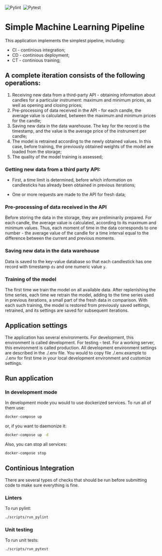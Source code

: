 ![Pylint](https://github.com/bsa7/SimpleMLPipeline/actions/workflows/pylint.yml/badge.svg)&nbsp;
![Pytest](https://github.com/bsa7/SimpleMLPipeline/actions/workflows/pytest.yml/badge.svg)&nbsp;

# Simple Machine Learning Pipeline

This application implements the simplest pipeline, including:
  - CI - continious integration;
  - CD - continious deployment;
  - CT - continious training;

## A complete iteration consists of the following operations:
1. Receiving new data from a third-party API - obtaining information about candles for a particular instrument: maximum and minimum prices, as well as opening and closing prices;
2. Pre-processing of data received in the API - for each candle, the average value is calculated, between the maximum and minimum prices for the candle;
3. Saving new data in the data warehouse. The key for the record is the timestamp, and the value is the average price of the instrument per candle;
4. The model is retrained according to the newly obtained values. In this case, before training, the previously obtained weights of the model are loaded from the storage;
5. The quality of the model training is assessed;

### Getting new data from a third party API:
* First, a time limit is determined, before which information on candlesticks has already been obtained in previous iterations;

* One or more requests are made to the API for fresh data;

### Pre-processing of data received in the API
Before storing the data in the storage, they are preliminarily prepared. For each candle, the average value is calculated, according to its maximum and minimum values. Thus, each moment of time in the data corresponds to one number - the average value of the candle for a time interval equal to the difference between the current and previous moments.

### Saving new data in the data warehouse
Data is saved to the key-value database so that each candlestick has one record with timestamp `ds` and one numeric value `y`.

### Training of the model
The first time we train the model on all available data.
After replenishing the time series, each time we retrain the model, adding to the time series used in previous iterations, a small part of the fresh data in comparison. With each such training, the model is restored from previously saved settings, retrained, and its settings are saved for subsequent iterations.

## Application settings
The application has several environments. For development, this environment is called development. For testing - test. For a working server, this environment is called production.
All development environment settings are described in the ./.env file.
You would to copy file ./.env.example to ./.env for first time in your local development environment and customize settings.

## Run application

### In development mode
In development mode you would to use dockerized services. To run all of them use:
```bash
docker-compose up
```

or, if you want to daemonize it:
```bash
docker-compose up -d
```

Also, you can stop all services:
```bash
docker-compose stop
```

## Continious Integration

There are several types of checks that should be run before submitting code to make sure everything is fine.

### Linters

To run pylint:

```bash
./scripts/run_pylint
```

### Unit testing

To run unit tests:

```bash
./scripts/run_pytest
```

